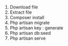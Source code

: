 1. Download file
2. Extract file
3. Composer install
4. Php artisan migrate 
5. Php artisan key : generate
6. Php artisan db:seed
7. Php artisan serve 
